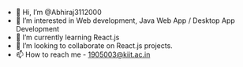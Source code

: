 - 👋 Hi, I’m @Abhiraj3112000
- 👀 I’m interested in Web development, Java Web App / Desktop App Development
- 🌱 I’m currently learning React.js
- 💞️ I’m looking to collaborate on React.js projects.
- 📫 How to reach me - 1905003@kiit.ac.in

<!---
Abhiraj3112000/Abhiraj3112000 is a ✨ special ✨ repository because its `README.md` (this file) appears on your GitHub profile.
You can click the Preview link to take a look at your changes.
--->
